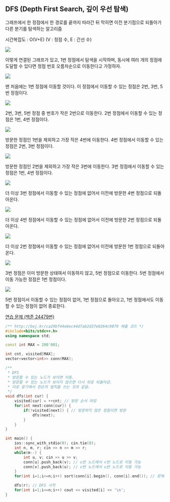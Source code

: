 ## DFS (Depth First Search, 깊이 우선 탐색)
그래프에서 한 정점에서 한 경로를 끝까지 따라간 뒤 막히면 이전 분기점으로 되돌아가 다른 분기를 탐색하는 알고리즘

시간복잡도 : O(V+E) (V : 정점 수, E : 간선 수)

![](https://github.com/user-attachments/assets/db80081e-9bb2-4fad-9669-bddeb24483cf)

이렇게 연결된 그래프가 있고, 1번 정점에서 탐색을 시작하며, 동시에 여러 개의 정점에 도달할 수 있다면 정점 번호 오름차순으로 이동한다고 가정하자.

![](https://github.com/user-attachments/assets/8e516255-81ff-4613-92cf-19bd4cf4906e)

맨 처음에는 1번 정점에 이동할 것이다. 이 정점에서 이동할 수 있는 정점은 2번, 3번, 5번 정점이다.

![](https://github.com/user-attachments/assets/f76ca427-fc54-4973-a45d-336b4c019c12)

2번, 3번, 5번 정점 중 번호가 작은 2번으로 이동한다. 2번 정점에서 이동할 수 있는 정점은 1번, 4번 정점이다.

![](https://github.com/user-attachments/assets/468737e5-96e1-4620-8949-1e23a13fc493)

방문한 정점인 1번을 제외하고 가장 작은 4번에 이동한다. 4번 정점에서 이동할 수 있는 정점은 2번, 3번 정점이다.

![](https://github.com/user-attachments/assets/53262d6d-2bcf-42a3-8ebc-ee005e6cace7)

방문한 정점인 2번을 제외하고 가장 작은 3번에 이동한다. 3번 정점에서 이동할 수 있는 정점은 1번, 4번 정점이다.

![](https://github.com/user-attachments/assets/627977c5-1096-4d25-b199-336ade9e290b)

더 이상 3번 정점에서 이동할 수 있는 정점에 없어서 이전에 방문한 4번 정점으로 되돌아온다.

![](https://github.com/user-attachments/assets/dd166840-59d0-4261-80d2-1fb30962a137)

더 이상 4번 정점에서 이동할 수 있는 정점에 없어서 이전에 방문한 2번 정점으로 되돌아온다.

![](https://github.com/user-attachments/assets/6b7aabf4-f160-4a01-a25c-a4916c98c0b4)

더 이상 2번 정점에서 이동할 수 있는 정점에 없어서 이전에 방문한 1번 정점으로 되돌아온다.

![](https://github.com/user-attachments/assets/ffce1c6d-b433-40ed-a914-73c7e4dc6aaf)

3번 정점은 이미 방문한 상태여서 이동하지 않고, 5번 정점으로 이동한다. 5번 정점에서 이동 가능한 정점은 1번 정점이다.

![](https://github.com/user-attachments/assets/63cf3983-9f68-42f8-88e1-faa82526da9e)

5번 정점이서 이동할 수 있는 정점이 없어, 1번 정점으로 돌아오고, 1번 정점에서도 이동할 수 있는 정점이 없어 종료한다.

[연습 문제 (백준 24479번)](https://www.acmicpc.net/problem/24479)

``` c++
/** http://boj.kr/ca29bf44e6ec44d7ab2d37e0264c9879 제출 코드 */
#include<bits/stdc++.h>
using namespace std;

const int MAX = 200'001;

int cnt, visited[MAX];
vector<vector<int>> conn(MAX);

/** 
 * DFS
 * 방문할 수 있는 노드가 보이면 이동.
 * 방문할 수 있는 노드가 보이지 않으면 다시 뒤로 되돌아감.
 * 미로 찾기에서 왼손의 법칙을 쓰는 것과 같음.
 */
void dfs(int cur) {
    visited[cur] = ++cnt; // 방문 순서 마킹
    for(int next:conn[cur]) {
        if(!visited[next]) { // 방문하지 않은 정점이면 방문
            dfs(next);
        }
    }
}

int main() {
    ios::sync_with_stdio(0); cin.tie(0);
    int n, m, r; cin >> n >> m >> r;
    while(m--) {
        int u, v; cin >> u >> v;
        conn[u].push_back(v); // u번 노드에서 v번 노드로 이동 가능
        conn[v].push_back(u); // v번 노드에서 u번 노드로 이동 가능
    }
    for(int i=1;i<=n;i++) sort(conn[i].begin(), conn[i].end()); // 문제의 조건: 방문할 수 있는 노드가 여러 개일 때, 오름차순으로 방문

    dfs(r); // DFS 시작
    for(int i=1;i<=n;i++) cout << visited[i] << '\n';
}
```
